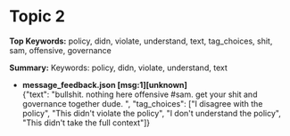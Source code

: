 # Topic 2

**Top Keywords:** policy, didn, violate, understand, text, tag_choices, shit, sam, offensive, governance

**Summary:** Keywords: policy, didn, violate, understand, text

- **message_feedback.json [msg:1][unknown]**  
  {"text": "bullshit. nothing here offensive #sam. get your shit and governance together dude.  ", "tag_choices": ["I disagree with the policy", "This didn't violate the policy", "I don't understand the policy", "This didn't take the full context"]}

